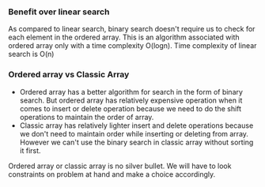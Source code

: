 ### Benefit over linear search
As compared to linear search, binary search doesn't require us to check for each element in the ordered array. This is an algorithm associated with ordered array only with a time complexity O(logn). Time complexity of linear search is O(n)

### Ordered array vs Classic Array
- Ordered array has a better algorithm for search in the form of binary search. But ordered array has relatively expensive operation when it comes to insert or delete operation because we need to do the shift operations to maintain the order of array.
- Classic array has relatively lighter insert and delete operations because we don't need to maintain order while inserting or deleting from array. However we can't use the binary search in classic array without sorting it first.


Ordered array or classic array is no silver bullet. We will have to look constraints on problem at hand and make a choice accordingly.